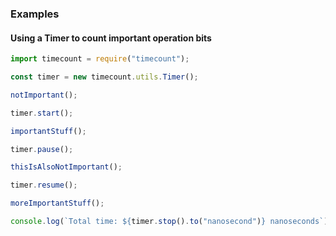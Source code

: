 ### Examples

#### Using a Timer to count important operation bits

```javascript
import timecount = require("timecount");

const timer = new timecount.utils.Timer();

notImportant();

timer.start();

importantStuff();

timer.pause();

thisIsAlsoNotImportant();

timer.resume();

moreImportantStuff();

console.log(`Total time: ${timer.stop().to("nanosecond")} nanoseconds`);
```
